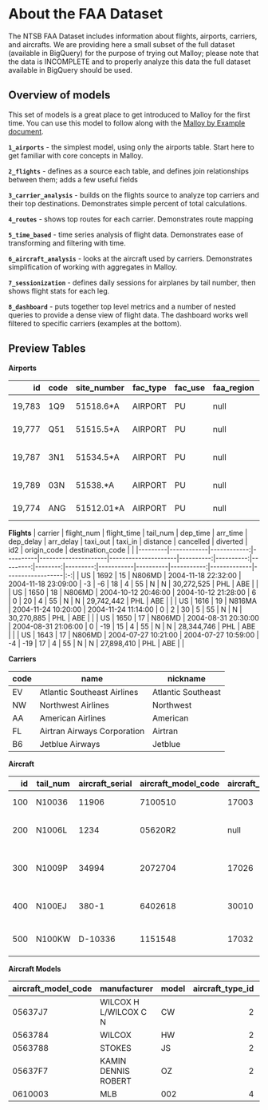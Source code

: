 # About the FAA Dataset

The NTSB FAA Dataset includes information about flights, airports, carriers, and aircrafts. We are providing here a small subset of the full dataset (available in BigQuery) for the purpose of trying out Malloy; please note that the data is INCOMPLETE and to properly analyze this data the full dataset available in BigQuery should be used.

## Overview of models

This set of models is a great place to get introduced to Malloy for the first time. You can use this model to follow along with the [Malloy by Example document](https://looker-open-source.github.io/malloy/documentation/malloy-by-example.html).

**`1_airports`** - the simplest model, using only the airports table. Start here to get familiar with core concepts in Malloy.

**`2_flights`** - defines as a source each table, and defines join relationships between them;  adds a few useful fields

**`3_carrier_analysis`** - builds on the flights source to analyze top carriers and their top destinations. Demonstrates simple percent of total calculations.

**`4_routes`** - shows top routes for each carrier. Demonstrates route mapping

**`5_time_based`** - time series analysis of flight data. Demonstrates ease of transforming and filtering with time.

**`6_aircraft_analysis`** - looks at the aircraft used by carriers. Demonstrates simplification of working with aggregates in Malloy.

**`7_sessionization`** - defines daily sessions for airplanes by tail number, then shows flight stats for each leg.

**`8_dashboard`** - puts together top level metrics and a number of nested queries to provide a dense view of flight data. The dashboard works well filtered to specific carriers (examples at the bottom).


## Preview Tables

**Airports**

|     id | code | site_number | fac_type | fac_use | faa_region | faa_dist | city                    | county           | state | full_name       | own_type | longitude | latitude | elevation | aero_cht      | cbd_dist | cbd_dir | act_date | cert | fed_agree | cust_intl | c_ldg_rts | joint_use | mil_rts | cntl_twr | major |   |
|-------:|------|-------------|----------|---------|------------|----------|-------------------------|------------------|-------|-----------------|----------|----------:|---------:|----------:|---------------|---------:|---------|----------|------|-----------|-----------|-----------|-----------|---------|----------|-------|:-:|
| 19,783 | 1Q9  | 51518.6*A   | AIRPORT  | PU      | null       | HNL      | MILI ISLAND             | MARSHALL ISLANDS | null  | MILI            | PU       |    171.73 |     6.08 |         4 | CAPE LISBURNE |        0 | N       | 06/1983  | null | null      | null      | null      | null      | null    | N        | N     |   |
| 19,777 | Q51  | 51515.5*A   | AIRPORT  | PU      | null       | HNL      | KILI ISLAND             | MARSHALL ISLANDS | null  | KILI            | PU       |    169.11 |     5.65 |         5 | CAPE LISBURNE |        0 | N       | 06/1983  | null | null      | null      | null      | null      | null    | N        | N     |   |
| 19,787 | 3N1  | 51534.5*A   | AIRPORT  | PU      | null       | HNL      | TAORA IS MALOELAP ATOLL | MARSHALL ISLANDS | null  | MALOELAP        | PU       |    171.23 |      8.7 |         4 | CAPE LISBURNE |        0 | E       | 06/1983  | null | null      | null      | null      | null      | null    | N        | N     |   |
| 19,789 | 03N  | 51538.*A    | AIRPORT  | PU      | null       | HNL      | UTIRIK ISLAND           | MARSHALL ISLANDS | null  | UTIRIK          | PU       |    169.85 |    11.23 |         4 | CAPE LISBURNE |        0 | SE      | 06/1983  | null | null      | null      | null      | null      | null    | N        | N     |   |
| 19,774 | ANG  | 51512.01*A  | AIRPORT  | PU      | null       | HNL      | ANGAUR ISLAND           | PALAU            | null  | ANGAUR AIRSTRIP | PU       |    134.15 |      6.9 |        20 | GNC 13        |       30 | SW      | 04/1983  | null | null      | null      | null      | null      | null    | N        | N     |   |

**Flights**
| carrier | flight_num | flight_time | tail_num | dep_time            | arr_time            | dep_delay | arr_delay | taxi_out | taxi_in | distance | cancelled | diverted |        id2 | origin_code | destination_code |   |
|---------|------------|------------:|----------|---------------------|---------------------|----------:|----------:|---------:|--------:|---------:|-----------|----------|-----------:|-------------|------------------|:-:|
| US      | 1692       |          15 | N806MD   | 2004-11-18 22:32:00 | 2004-11-18 23:09:00 |        -3 |        -6 |       18 |       4 |       55 | N         | N        | 30,272,525 | PHL         | ABE              |   |
| US      | 1650       |          18 | N806MD   | 2004-10-12 20:46:00 | 2004-10-12 21:28:00 |         6 |         0 |       20 |       4 |       55 | N         | N        | 29,742,442 | PHL         | ABE              |   |
| US      | 1616       |          19 | N816MA   | 2004-11-24 10:20:00 | 2004-11-24 11:14:00 |         0 |         2 |       30 |       5 |       55 | N         | N        | 30,270,885 | PHL         | ABE              |   |
| US      | 1650       |          17 | N806MD   | 2004-08-31 20:30:00 | 2004-08-31 21:06:00 |         0 |       -19 |       15 |       4 |       55 | N         | N        | 28,344,746 | PHL         | ABE              |   |
| US      | 1643       |          17 | N806MD   | 2004-07-27 10:21:00 | 2004-07-27 10:59:00 |        -4 |       -19 |       17 |       4 |       55 | N         | N        | 27,898,410 | PHL         | ABE              |   |

**Carriers**

| code | name                        | nickname           |
|------|-----------------------------|--------------------|
| EV   | Atlantic Southeast Airlines | Atlantic Southeast |
| NW   | Northwest Airlines          | Northwest          |
| AA   | American Airlines           | American           |
| FL   | Airtran Airways Corporation | Airtran            |
| B6   | Jetblue Airways             | Jetblue            |

**Aircraft**

|  id | tail_num | aircraft_serial | aircraft_model_code | aircraft_engine_code | year_built | aircraft_type_id | aircraft_engine_type_id | registrant_type_id | name                          | address1                | address2 | city         | state | zip        | region | county | country | certification | status_code | mode_s_code | fract_owner | last_action_date | cert_issue_date | air_worth_date |   |
|----:|----------|-----------------|---------------------|----------------------|-----------:|-----------------:|------------------------:|-------------------:|-------------------------------|-------------------------|----------|--------------|-------|------------|--------|--------|---------|---------------|-------------|-------------|-------------|------------------|-----------------|----------------|:-:|
| 100 | N10036   | 11906           | 7100510             | 17003                |      1,944 |                4 |                       1 |                  1 | FORSBERG CHARLES P            | PO BOX 1                | null     | NORTH SUTTON | NH    | 03260-0001 | E      | 013    | US      | 1N            | A           | 50003624    | null        | 2006-01-17       | 1982-04-27      | 1972-09-11     |   |
| 200 | N1006L   | 1234            | 05620R2             | null                 |      2,000 |                4 |                       1 |                  1 | BOEGER BOGIE M                | 7246 235TH ST           | null     | MEDIAPOLIS   | IA    | 52637-9184 | 3      | 057    | US      | null          | V           | 50003751    | null        | 2005-10-27       | 2005-10-27      | ∅              |   |
| 300 | N1009P   | 34994           | 2072704             | 17026                |      1,958 |                4 |                       1 |                  4 | FERRIER WILLIAM T             | 221 N CENTRAL AVE # D86 | null     | MEDFORD      | OR    | 97501-5927 | S      | 029    | US      | 1             | V           | 50004125    | null        | 2003-09-19       | 2003-09-19      | 1958-02-21     |   |
| 400 | N100EJ   | 380-1           | 6402618             | 30010                |      1,973 |                5 |                       4 |                  3 | CENTURION INVESTMENTS INC DBA | 18377 EDISON AVE        | null     | CHESTERFIELD | MO    | 63005-3628 | 3      | 189    | US      | 1T            | A           | 50002441    | null        | 2004-03-16       | 2001-03-22      | 1974-02-18     |   |
| 500 | N100KW   | D-10336         | 1151548             | 17032                |      1,980 |                4 |                       1 |                  3 | MIKRON AIR CORP               | 3505 TEXOMA PKWY        | null     | SHERMAN      | TX    | 75090      | 2      | 181    | US      | 1U            | A           | 50002652    | null        | 2003-12-16       | 1994-12-22      | 1980-01-29     |   |

**Aircraft Models**

| aircraft_model_code | manufacturer          | model | aircraft_type_id | aircraft_engine_type_id | aircraft_category_id | amateur | engines | seats | weight | speed |   |
|---------------------|-----------------------|-------|-----------------:|------------------------:|---------------------:|--------:|--------:|------:|-------:|------:|:-:|
| 05637J7             | WILCOX H L/WILCOX C N | CW    |                2 |                       0 |                    3 |       1 |       0 |     0 |      0 |     0 |   |
| 0563784             | WILCOX                | HW    |                2 |                       0 |                    1 |       1 |       0 |     0 |      0 |    60 |   |
| 0563788             | STOKES                | JS    |                2 |                       0 |                    1 |       1 |       0 |     0 |      0 |    60 |   |
| 05637F7             | KAMIN DENNIS ROBERT   | OZ    |                2 |                       0 |                    1 |       1 |       0 |     0 |      0 |     0 |   |
| 0610003             | MLB                   | 002   |                4 |                       1 |                    1 |       2 |       1 |     0 |      0 |     0 |   |
